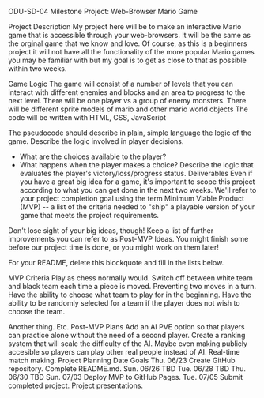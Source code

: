 ODU-SD-04 Milestone Project: Web-Browser Mario Game

Project Description
My project here will be to make an interactive Mario game that is accessible through your web-browsers. It will be the same as the orginal game that we know and love. Of course, as this is a beginners project it will not have all the functionality of the more popular Mario games you may be familiar with but my goal is to get as close to that as possible within two weeks.

Game Logic
The game will consist of a number of levels that you can interact with different enemies and blocks and an area to progress to the next level.
There will be one player vs a group of enemy monsters.
There will be different sprite models of mario and other mario world objects
The code will be written with HTML, CSS, JavaScript

The pseudocode should describe in plain, simple language the logic of the game.
Describe the logic involved in player decisions. 
  - What are the choices available to the player? 
  - What happens when the player makes a choice?
Describe the logic that evaluates the player's victory/loss/progress status.
Deliverables
Even if you have a great big idea for a game, it's important to scope this project according to what you can get done in the next two weeks. We'll refer to your project completion goal using the term Minimum Viable Product (MVP) -- a list of the criteria needed to "ship" a playable version of your game that meets the project requirements.

Don't lose sight of your big ideas, though! Keep a list of further improvements you can refer to as Post-MVP Ideas. You might finish some before our project time is done, or you might work on them later!

For your README, delete this blockquote and fill in the lists below.

MVP Criteria
Play as chess normally would.
Switch off between white team and black team each time a piece is moved. Preventing two moves in a turn.
Have the ability to choose what team to play for in the beginning.
Have the ability to be randomly selected for a team if the player does not wish to choose the team.

Another thing.
Etc.
Post-MVP Plans
Add an AI PVE option so that players can practice alone without the need of a second player.
Create a ranking system that will scale the difficulty of the AI.
Maybe even making publicly accesible so players can play other real people instead of AI. Real-time match making.
Project Planning
Date	Goals
Thu. 06/23	Create GitHub repository. Complete README.md.
Sun. 06/26	TBD
Tue. 06/28	TBD
Thu. 06/30	TBD
Sun. 07/03	Deploy MVP to GitHub Pages.
Tue. 07/05	Submit completed project. Project presentations.
